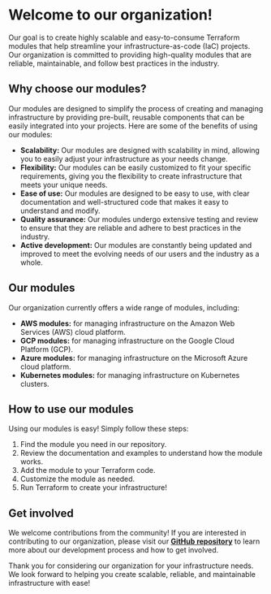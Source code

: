 # **Welcome to our organization!**

Our goal is to create highly scalable and easy-to-consume Terraform modules that help streamline your infrastructure-as-code (IaC) projects. Our organization is committed to providing high-quality modules that are reliable, maintainable, and follow best practices in the industry.

## **Why choose our modules?**

Our modules are designed to simplify the process of creating and managing infrastructure by providing pre-built, reusable components that can be easily integrated into your projects. Here are some of the benefits of using our modules:

- **Scalability:** Our modules are designed with scalability in mind, allowing you to easily adjust your infrastructure as your needs change.
- **Flexibility:** Our modules can be easily customized to fit your specific requirements, giving you the flexibility to create infrastructure that meets your unique needs.
- **Ease of use:** Our modules are designed to be easy to use, with clear documentation and well-structured code that makes it easy to understand and modify.
- **Quality assurance:** Our modules undergo extensive testing and review to ensure that they are reliable and adhere to best practices in the industry.
- **Active development:** Our modules are constantly being updated and improved to meet the evolving needs of our users and the industry as a whole.

## **Our modules**

Our organization currently offers a wide range of modules, including:

- **AWS modules:** for managing infrastructure on the Amazon Web Services (AWS) cloud platform.
- **GCP modules:** for managing infrastructure on the Google Cloud Platform (GCP).
- **Azure modules:** for managing infrastructure on the Microsoft Azure cloud platform.
- **Kubernetes modules:** for managing infrastructure on Kubernetes clusters.

## **How to use our modules**

Using our modules is easy! Simply follow these steps:

1. Find the module you need in our repository.
2. Review the documentation and examples to understand how the module works.
3. Add the module to your Terraform code.
4. Customize the module as needed.
5. Run Terraform to create your infrastructure!

## **Get involved**

We welcome contributions from the community! If you are interested in contributing to our organization, please visit our **[GitHub repository](https://github.com/easy-modules)** to learn more about our development process and how to get involved.

Thank you for considering our organization for your infrastructure needs. We look forward to helping you create scalable, reliable, and maintainable infrastructure with ease!